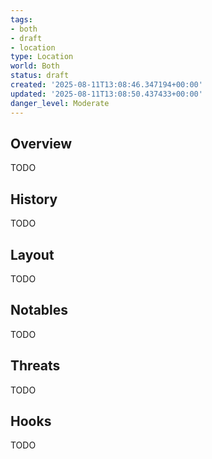 ```yaml
---
tags:
- both
- draft
- location
type: Location
world: Both
status: draft
created: '2025-08-11T13:08:46.347194+00:00'
updated: '2025-08-11T13:08:50.437433+00:00'
danger_level: Moderate
---
```



## Overview

TODO
## History

TODO
## Layout

TODO
## Notables

TODO
## Threats

TODO
## Hooks

TODO
